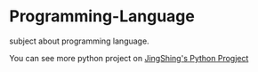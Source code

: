 # Programming-Language
subject about programming language.

You can see more python project on [JingShing's Python Progject](https://github.com/JingShing-Python)
